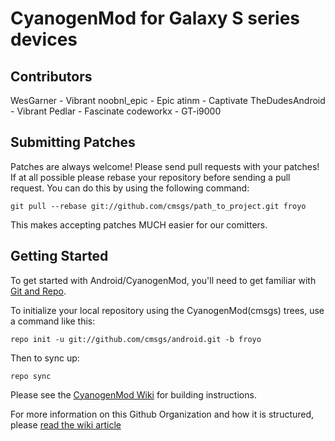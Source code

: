 CyanogenMod for Galaxy S series devices
=======================================

Contributors
------------
WesGarner - Vibrant
noobnl_epic - Epic
atinm - Captivate
TheDudesAndroid - Vibrant
Pedlar - Fascinate
codeworkx - GT-i9000

Submitting Patches
------------------
Patches are always welcome!  Please send pull requests with your patches!  If at all possible please rebase your
repository before sending a pull request.  You can do this by using the following command:

    git pull --rebase git://github.com/cmsgs/path_to_project.git froyo

This makes accepting patches MUCH easier for our comitters.

Getting Started
---------------

To get started with Android/CyanogenMod, you'll need to get
familiar with [Git and Repo](http://source.android.com/download/using-repo).

To initialize your local repository using the CyanogenMod(cmsgs) trees, use a command like this:

    repo init -u git://github.com/cmsgs/android.git -b froyo

Then to sync up:

    repo sync

Please see the [CyanogenMod Wiki](http://wiki.cyanogenmod.com/) for building instructions.

For more information on this Github Organization and how it is structured, 
please [read the wiki article](http://wiki.cyanogenmod.com/index.php/Github_Organization)